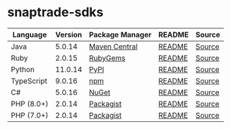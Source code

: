 # snaptrade-sdks

|Language|Version|Package Manager|README|Source|
|-|-|-|-|-|
|Java|5.0.14|[Maven Central](https://central.sonatype.com/artifact/com.konfigthis/snaptrade-java-sdk/5.0.14)|[README](https://github.com/passiv/snaptrade-sdks/tree/HEAD/sdks/java#readme)|[Source](https://github.com/passiv/snaptrade-sdks/tree/HEAD/sdks/java)|
|Ruby|2.0.15|[RubyGems](https://rubygems.org/gems/snaptrade/versions/2.0.15)|[README](https://github.com/passiv/snaptrade-sdks/tree/HEAD/sdks/ruby#readme)|[Source](https://github.com/passiv/snaptrade-sdks/tree/HEAD/sdks/ruby)|
|Python|11.0.14|[PyPI](https://pypi.org/project/snaptrade-python-sdk/11.0.14)|[README](https://github.com/passiv/snaptrade-sdks/tree/HEAD/sdks/python#readme)|[Source](https://github.com/passiv/snaptrade-sdks/tree/HEAD/sdks/python)|
|TypeScript|9.0.16|[npm](https://www.npmjs.com/package/snaptrade-typescript-sdk/v/9.0.16)|[README](https://github.com/passiv/snaptrade-sdks/tree/HEAD/sdks/typescript#readme)|[Source](https://github.com/passiv/snaptrade-sdks/tree/HEAD/sdks/typescript)|
|C#|5.0.16|[NuGet](https://nuget.org/packages/SnapTrade.Net/5.0.16)|[README](https://github.com/passiv/snaptrade-sdks/tree/HEAD/sdks/csharp#readme)|[Source](https://github.com/passiv/snaptrade-sdks/tree/HEAD/sdks/csharp)|
|PHP (8.0+)|2.0.14|[Packagist](https://packagist.org/packages/konfig/snaptrade-php-sdk#2.0.14)|[README](https://github.com/passiv/snaptrade-php-sdk/tree/HEAD/sdks/php#readme)|[Source](https://github.com/passiv/snaptrade-php-sdk/tree/HEAD/sdks/php)|
|PHP (7.0+)|2.0.14|[Packagist](https://packagist.org/packages/konfig/snaptrade-php-7-sdk#2.0.14)|[README](https://github.com/passiv/snaptrade-php-7-sdk/tree/HEAD/sdks/php7#readme)|[Source](https://github.com/passiv/snaptrade-php-7-sdk/tree/HEAD/sdks/php7)|